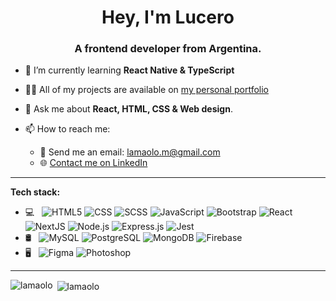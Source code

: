 <h1 align="center">Hey, I'm Lucero</h1>
<h3 align="center">A frontend developer from Argentina.</h3>

- 🌱 I’m currently learning **React Native & TypeScript**

- 👨‍💻 All of my projects are available on [my personal portfolio](https://portfolio-lamaolo.vercel.app/)
- 💬 Ask me about **React, HTML, CSS & Web design**.

- 📫 How to reach me:
  - 📧 Send me an email: lamaolo.m@gmail.com
  - 🌐 [Contact me on LinkedIn](https://www.linkedin.com/in/lucero-amaolo/)
<hr>

**Tech stack:**

- 💻 &nbsp;
  ![HTML5](https://img.shields.io/badge/-HTML5-FFFFFF?style=flat&logo=HTML5)
  ![CSS](https://img.shields.io/badge/-CSS-FFFFFF?style=flat&logo=CSS3&logoColor=1572B6)
  ![SCSS](https://img.shields.io/badge/-SCSS-FFFFFF?style=flat&logo=sass&logoColor=1572B6)
  ![JavaScript](https://img.shields.io/badge/-JavaScript-FFFFFF?style=flat&logo=javascript)
  ![Bootstrap](https://img.shields.io/badge/-Bootstrap-FFFFFF?style=flat&logo=bootstrap&logoColor=563D7C)
  ![React](https://img.shields.io/badge/-React-FFFFFF?style=flat&logo=react)
  ![NextJS](https://img.shields.io/badge/-NextJS-FFFFFF?style=flat&logo=next.js&logoColor=000000)
  ![Node.js](https://img.shields.io/badge/-Node.js-FFFFFF?style=flat&logo=node.js)
  ![Express.js](https://img.shields.io/badge/-Express.js-FFFFFF?style=flat&logo=express&logoColor=000000)
  ![Jest](https://img.shields.io/badge/-Jest-FFFFFF?style=flat&logo=jest&logoColor=000000)
- 🛢 &nbsp;
  ![MySQL](https://img.shields.io/badge/-MySQL-FFFFFF?style=flat&logo=mysql)
  ![PostgreSQL](https://img.shields.io/badge/-PostgreSQL-FFFFFF?style=flat&logo=PostgreSQL)
  ![MongoDB](https://img.shields.io/badge/-MongoDB-FFFFFF?style=flat&logo=mongodb)
  ![Firebase](https://img.shields.io/badge/-Firebase-FFFFFF?style=flat&logo=firebase)
- 🖥 &nbsp;
  ![Figma](https://img.shields.io/badge/-Figma-FFFFFF?style=flat&logo=figma)
  ![Photoshop](https://img.shields.io/badge/-Photoshop-FFFFFF?style=flat&logo=adobe-photoshop)

<hr>

<p><img align="left" src="https://github-readme-stats.vercel.app/api/top-langs?username=lamaolo&show_icons=true&locale=en&theme=radical" alt="lamaolo" /></p>

<p>&nbsp;<img align="center" src="https://github-readme-stats.vercel.app/api?username=lamaolo&show_icons=true&locale=en&theme=radical" alt="lamaolo" /></p>
